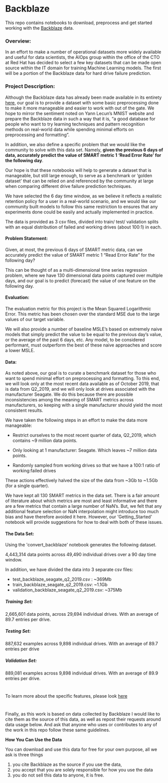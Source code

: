 # Backblaze
This repo contains notebooks to download, preprocess and get started working with the [Backblaze](https://www.backblaze.com/b2/hard-drive-test-data.html) data.

### Overview:

In an effort to make a number of operational datasets more widely available and useful for data scientists, the AIOps group within the office of the CTO at Red Hat has decided to select a few key datasets that can be made open source within the IT domain for training Machine Learning models. The first will be a portion of the Backblaze data for hard drive failure prediction.  

### Project Description:

Although the Backblaze data has already been made available in its entirety [here](https://www.backblaze.com/b2/hard-drive-test-data.html), our goal is to provide a dataset with some basic preprocessing done to make it more manageable and easier to work with out of the gate. We hope to mirror the sentiment noted on Yann Lecun’s MNIST website and prepare the Backblaze data in such a way that it is, “a good database for people who want to try learning techniques and pattern recognition methods on real-world data while spending minimal efforts on preprocessing and formatting”. 

In addition, we also define a specific problem that we would like the community to solve with this data set. Namely, **given the previous 6 days of data, accurately predict the value of SMART metric 1 ‘Read Error Rate’ for the following day**. 

Our hope is that these notebooks will help to generate a dataset that is manageable, but still large enough, to serve as a benchmark or ‘golden dataset’ that can be relied on and referenced by the community at large when comparing different drive failure prediction techniques.   

We have selected the 6 day time window, as we believe it reflects a realistic retention policy for a user in a real-world scenario, and we would like our community built models to follow this same restriction to ensures that any experiments done could be easily and actually implemented in practice.  

The data is provided as 3 csv files, divided into train/ test/ validation splits with an equal distribution of failed and working drives (about 100:1) in each.   


#### Problem Statement:

Given, at most, the previous 6 days of SMART metric data, can we accurately predict the value of SMART metric 1 “Read Error Rate” for the following day?  

This can be thought of as a multi-dimensional time series regression problem, where we have 130 dimensional data points captured over multiple days, and our goal is to predict (forecast) the value of one feature on the following day.  

#### Evaluation: 

The evaluation metric for this project is the Mean Squared Logarithmic Error. This metric has been chosen over the standard MSE due to the large values of our target variable.  


We will also provide a number of baseline MSLE’s based on extremely naive models that simply predict the value to be equal to the previous day’s value, or the average of the past 6 days, etc. Any model, to be considered performant, must outperform the best of these naive approaches and score a lower MSLE.     


#### Data:

As noted above, our goal is to curate a benchmark dataset for those who want to spend minimal effort on preprocessing and formatting. To this end, we will look only at the most recent data available as of October 2019, that is data from Q2_2019, and we will only look at drives associated with the manufacturer Seagate. We do this because there are possible inconsistencies among the meaning of SMART metrics across manufacturers, so keeping with a single manufacturer should yield the most consistent results.   

We have taken the following steps in an effort to make the data more manageable:

* Restrict ourselves to the most recent quarter of data, Q2_2019, which contains ~9 million data points.
* Only looking at 1 manufacturer: Seagate. Which leaves ~7 million data points.

* Randomly sampled from working drives so that we have a 100:1 ratio of working:failed drives

These actions effectively halved the size of the data from ~3Gb to ~1.5Gb (for a single quarter). 

We have kept all 130 SMART metrics in the data set. There is a fair amount of literature about which metrics are most and least informative and there are a few metrics that contain a large number of NaN’s. But, we felt that any additional feature selection or NaN interpolation might introduce too much bias and have therefore avoided it here. However, our 'Getting_Started' notebook will provide suggestions for how to deal with both of these issues.   

#### The Data Set: 
Using the 'convert_backblaze' notebook generates the following dataset.

4,443,314 data points across 49,490 individual drives over a 90 day time window.

In addition, we have divided the data into 3 separate csv files:

* test_backblaze_seagate_q2_2019.csv : ~369Mb 
* train_backblaze_seagate_q2_2019.csv: ~1.1Gb
* validation_backblaze_seagate_q2_2019.csv: ~375Mb

##### Training Set: 
2,665,601 data points, across  29,694 individual drives. With an average of 89.7 entries per drive. 

##### Testing Set:
887,632 examples across 9,898 individual drives. With an average of 89.7 entries per drive

##### Validation Set:
889,081 examples across 9,898 individual drives. With an average of 89.9 entries per drive. 

#

To learn more about the specific features, please look [here](https://www.backblaze.com/b2/hard-drive-test-data.html) 

# 
Finally, as this work is based on data collected by Backblaze I would like to cite them as the source of this data, as well as repost their requests around data usage below. And ask that anyone who uses or contributes to any of the work in this repo follow these same guidelines. 

**How You Can Use the Data**

You can download and use this data for free for your own purpose, all we ask is three things 
1) you cite Backblaze as the source if you use the data, 
2) you accept that you are solely responsible for how you use the data
3) you do not sell this data to anyone, it is free.